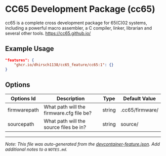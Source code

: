 
# CC65 Development Package (cc65)

cc65 is a complete cross development package for 65(C)02 systems, including a powerful macro assembler, a C compiler, linker, librarian and several other tools. https://cc65.github.io/

## Example Usage

```json
"features": {
    "ghcr.io/dhirsch1138/cc65_feature/cc65:1": {}
}
```

## Options

| Options Id | Description | Type | Default Value |
|-----|-----|-----|-----|
| firmwarepath | What path will the firmware.cfg file be? | string | .cc65/firmware/ |
| sourcepath | What path will the source files be in? | string | source/ |



---

_Note: This file was auto-generated from the [devcontainer-feature.json](https://github.com/dhirsch1138/cc65_feature/blob/main/src/cc65/devcontainer-feature.json).  Add additional notes to a `NOTES.md`._

